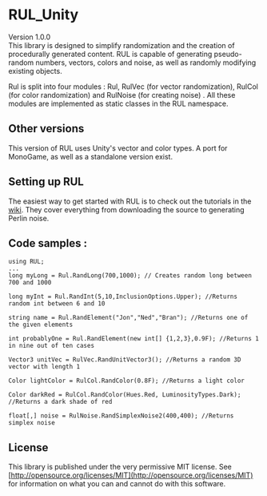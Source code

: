 RUL_Unity
===

Version 1.0.0  
This library is designed to simplify randomization and the creation of procedurally generated content. RUL is capable of generating 
pseudo-random numbers, vectors, colors and noise, as well as randomly modifying existing objects.

Rul is split into four modules :
Rul,
RulVec (for vector randomization), 
RulCol (for color randomization) and
RulNoise (for creating noise) .
All these modules are implemented as static classes in the RUL namespace.

Other versions
---------------------
This version of RUL uses Unity's vector and color types. A port for MonoGame, as well as a standalone version exist.

Setting up RUL
----------------------
The easiest way to get started with RUL is to check out the tutorials in the [wiki](https://github.com/CaptainBubbles/RUL/wiki). They cover everything from downloading the source to generating Perlin noise.

Code samples : 
----------------------
    using RUL;
    ...
    long myLong = Rul.RandLong(700,1000); // Creates random long between 700 and 1000

    long myInt = Rul.RandInt(5,10,InclusionOptions.Upper); //Returns random int between 6 and 10

    string name = Rul.RandElement("Jon","Ned","Bran"); //Returns one of the given elements

    int probablyOne = Rul.RandElement(new int[] {1,2,3},0.9F); //Returns 1 in nine out of ten cases

    Vector3 unitVec = RulVec.RandUnitVector3(); //Returns a random 3D vector with length 1
    
    Color lightColor = RulCol.RandColor(0.8F); //Returns a light color
    
    Color darkRed = RulCol.RandColor(Hues.Red, LuminosityTypes.Dark); //Returns a dark shade of red

    float[,] noise = RulNoise.RandSimplexNoise2(400,400); //Returns simplex noise 

License
-----------
This library is published under the very permissive MIT license. See [http://opensource.org/licenses/MIT](http://opensource.org/licenses/MIT) for information on what you can and cannot do with this software.
